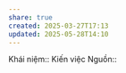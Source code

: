 ```yaml
---
share: true
created: 2025-03-27T17:13
updated: 2025-05-28T14:10
---
```

Khái niệm:: 
Kiến việc
Nguồn:: 